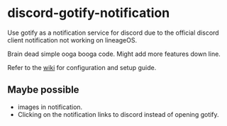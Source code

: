 # discord-gotify-notification

Use gotify as a notification service for discord due to the official discord client notification not working on lineageOS.

Brain dead simple ooga booga code. Might add more features down line.

Refer to the [wiki](https://github.com/sand1234560/discord-gotify-notification/wiki) for configuration and setup guide.

## Maybe possible
- images in notification.
- Clicking on the notification links to discord instead of opening gotify.
